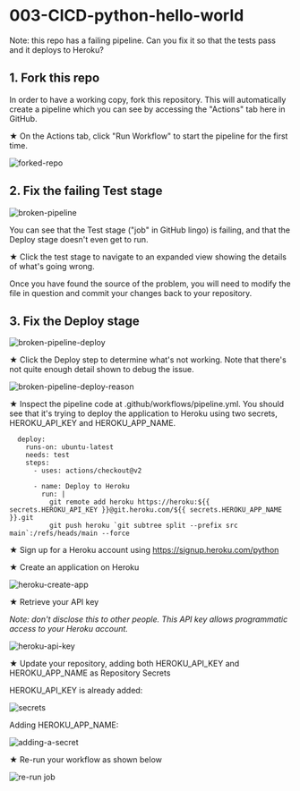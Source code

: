 # 003-CICD-python-hello-world

Note: this repo has a failing pipeline. Can you fix it so that the tests pass and it deploys to Heroku?

## 1. Fork this repo

In order to have a working copy, fork this repository. This will automatically create a pipeline which you can see by accessing the "Actions" tab here in GitHub.

&bigstar; On the Actions tab, click "Run Workflow" to start the pipeline for the first time.

![forked-repo](https://user-images.githubusercontent.com/910448/136774899-304070b8-ee52-4035-9890-41065ba53c96.png)

## 2. Fix the failing Test stage

![broken-pipeline](https://user-images.githubusercontent.com/910448/136773118-3f24f41b-3c49-47a5-a756-265f327b4c25.png)

You can see that the Test stage ("job" in GitHub lingo) is failing, and that the Deploy stage doesn't even get to run.

&bigstar; Click the test stage to navigate to an expanded view showing the details of what's going wrong.

Once you have found the source of the problem, you will need to modify the file in question and commit your changes back to your repository.

## 3. Fix the Deploy stage

![broken-pipeline-deploy](https://user-images.githubusercontent.com/910448/136778503-eaa780d5-df05-4c67-b786-54f784e7b60c.png)

&bigstar; Click the Deploy step to determine what's not working. Note that there's not quite enough detail shown to debug the issue.

![broken-pipeline-deploy-reason](https://user-images.githubusercontent.com/910448/136778511-ee9bd735-3643-40c2-b7af-07b015418661.png)

&bigstar; Inspect the pipeline code at .github/workflows/pipeline.yml. You should see that it's trying to deploy the application to Heroku using two secrets, HEROKU_API_KEY and HEROKU_APP_NAME.


```
  deploy:
    runs-on: ubuntu-latest
    needs: test
    steps:
      - uses: actions/checkout@v2

      - name: Deploy to Heroku
        run: |
          git remote add heroku https://heroku:${{ secrets.HEROKU_API_KEY }}@git.heroku.com/${{ secrets.HEROKU_APP_NAME }}.git
          git push heroku `git subtree split --prefix src main`:/refs/heads/main --force
```

&bigstar; Sign up for a Heroku account using https://signup.heroku.com/python

&bigstar; Create an application on Heroku

![heroku-create-app](https://user-images.githubusercontent.com/910448/136778303-051d19e3-bfed-460e-a896-e230c5905f84.png)

&bigstar; Retrieve your API key

*Note: don't disclose this to other people. This API key allows programmatic access to your Heroku account.*

![heroku-api-key](https://user-images.githubusercontent.com/910448/136779185-9c46a7e7-71c0-49c0-ae2a-2a2a2f050e05.png)

&bigstar; Update your repository, adding both HEROKU_API_KEY and HEROKU_APP_NAME as Repository Secrets

HEROKU_API_KEY is already added:

![secrets](https://user-images.githubusercontent.com/910448/136779412-fe866160-b122-49bb-8442-782764e31cb6.png)

Adding HEROKU_APP_NAME:

![adding-a-secret](https://user-images.githubusercontent.com/910448/136779420-a727aa48-ecf5-46bc-a161-47a79d17d32e.png)


&bigstar; Re-run your workflow as shown below

![re-run job](https://user-images.githubusercontent.com/910448/136779447-bd289240-838c-4d63-b62d-e337f7e90568.png)

